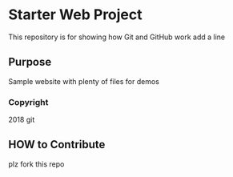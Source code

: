 # Starter Web Project

This repository is for showing how Git and GitHub work 
add a line

## Purpose

Sample website with plenty of files for demos

### Copyright

2018 git

## HOW to Contribute
plz fork this repo
